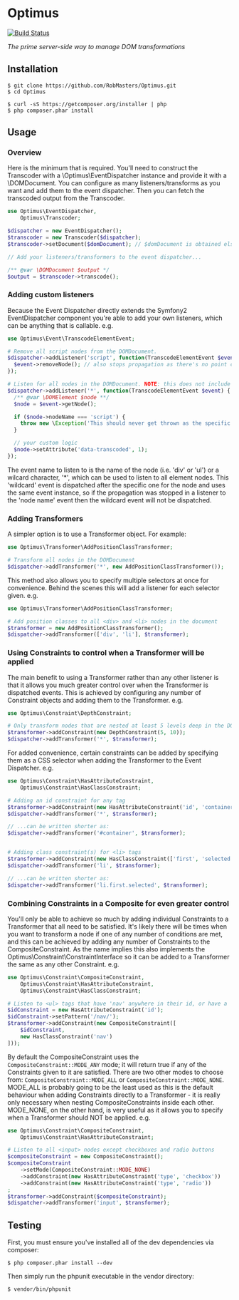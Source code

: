 Optimus
=======

[![Build Status](https://secure.travis-ci.org/RobMasters/Optimus.png?branch=master)](http://travis-ci.org/RobMasters/Optimus)

_The prime server-side way to manage DOM transformations_

## Installation

```
$ git clone https://github.com/RobMasters/Optimus.git
$ cd Optimus

$ curl -sS https://getcomposer.org/installer | php
$ php composer.phar install

```

## Usage

### Overview

Here is the minimum that is required. You'll need to construct the Transcoder with a \Optimus\EventDispatcher instance
and provide it with a \DOMDocument. You can configure as many listeners/transforms as you want and add them to the
event dispatcher. Then you can fetch the transcoded output from the Transcoder.

```php
use Optimus\EventDispatcher,
    Optimus\Transcoder;

$dispatcher = new EventDispatcher();
$transcoder = new Transcoder($dispatcher);
$transcoder->setDocument($domDocument); // $domDocument is obtained elsewhere

// Add your listeners/transformers to the event dispatcher...

/** @var \DOMDocument $output */
$output = $transcoder->transcode();
```

### Adding custom listeners

Because the Event Dispatcher directly extends the Symfony2 EventDispatcher component you're able to add your own listeners,
which can be anything that is callable. e.g.

```php
use Optimus\Event\TranscodeElementEvent;

# Remove all script nodes from the DOMDocument.
$dispatcher->addListener('script', function(TranscodeElementEvent $event) {
  $event->removeNode(); // also stops propagation as there's no point continuing
});

# Listen for all nodes in the DOMDocument. NOTE: this does not include text nodes
$dispatcher->addListener('*', function(TranscodeElementEvent $event) {
  /** @var \DOMElement $node **/
  $node = $event->getNode();

  if ($node->nodeName === 'script') {
    throw new \Exception('This should never get thrown as the specific div listener is stopping propagation');
  }

  // your custom logic
  $node->setAttribute('data-transcoded', 1);
});
```

The event name to listen to is the name of the node (i.e. 'div' or 'ul') or a wilcard character, '*', which can be used to
listen to all element nodes. This 'wildcard' event is dispatched after the specific one for the node and uses  the same
event instance, so if the propagation was stopped in a listener to the 'node name' event then the wildcard event will not
be dispatched.

### Adding Transformers

A simpler option is to use a Transformer object. For example:

```php
use Optimus\Transformer\AddPositionClassTransformer;

# Transform all nodes in the DOMDocument
$dispatcher->addTransformer('*', new AddPositionClassTransformer());
```

This method also allows you to specify multiple selectors at once for convenience. Behind the scenes this will add a listener
for each selector given. e.g.

```php
use Optimus\Transformer\AddPositionClassTransformer;

# Add position classes to all <div> and <li> nodes in the document
$transformer = new AddPositionClassTransformer();
$dispatcher->addTransformer(['div', 'li'], $transformer);
```

### Using Constraints to control when a Transformer will be applied

The main benefit to using a Transformer rather than any other listener is that it allows you much greater control over
when the Transformer is dispatched events. This is achieved by configuring any number of Constraint objects and adding
them to the Transformer. e.g.

```php
use Optimus\Constraint\DepthConstraint;

# Only transform nodes that are nested at least 5 levels deep in the DOM, but no more than 10,
$transformer->addConstraint(new DepthConstraint(5, 10));
$dispatcher->addTransformer('*', $transformer);
```

For added convenience, certain constraints can be added by specifying them as a CSS selector when adding the Transformer
to the Event Dispatcher. e.g.

```php
use Optimus\Constraint\HasAttributeConstraint,
    Optimus\Constraint\HasClassConstraint;

# Adding an id constraint for any tag
$transformer->addConstraint(new HasAttributeConstraint('id', 'container'));
$dispatcher->addTransformer('*', $transformer);

// ...can be written shorter as:
$dispatcher->addTransformer('#container', $transformer);


# Adding class constraint(s) for <li> tags
$transformer->addConstraint(new HasClassConstraint(['first', 'selected']));
$dispatcher->addTransformer('li', $transformer);

// ...can be written shorter as:
$dispatcher->addTransformer('li.first.selected', $transformer);
```

### Combining Constraints in a Composite for even greater control

You'll only be able to achieve so much by adding individual Constraints to a Transformer that all need to be satisfied.
It's likely there will be times when you want to transform a node if one of any number of conditions are met, and this can
be achieved by adding any number of Constraints to the CompositeConstraint. As the name implies this also implements the
Optimus\Constraint\ConstraintInterface so it can be added to a Transformer the same as any other Constraint. e.g.

```php
use Optimus\Constraint\CompositeConstraint,
    Optimus\Constraint\HasAttributeConstraint,
    Optimus\Constraint\HasClassConstraint;

# Listen to <ul> tags that have 'nav' anywhere in their id, or have a 'nav' class
$idConstraint = new HasAttributeConstraint('id');
$idConstraint->setPattern('/nav/');
$transformer->addConstraint(new CompositeConstraint([
    $idConstraint,
    new HasClassConstraint('nav')
]));
```

By default the CompositeConstraint uses the `CompositeConstraint::MODE_ANY` mode; it will return true if any of the Constraints
given to it are satisfied. There are two other modes to choose from: `CompositeConstraint::MODE_ALL` or `CompositeConstraint::MODE_NONE`.
MODE_ALL is probably going to be the least used as this is the default behaviour when adding Constraints directly to a
Transformer - it is really only necessary when nesting CompositeConstraints inside each other. MODE_NONE, on the other hand,
is very useful as it allows you to specify when a Transformer should NOT be applied. e.g.

```php
use Optimus\Constraint\CompositeConstraint,
    Optimus\Constraint\HasAttributeConstraint;

# Listen to all <input> nodes except checkboxes and radio buttons
$compositeConstraint = new CompositeConstraint();
$compositeConstraint
    ->setMode(CompositeConstraint::MODE_NONE)
    ->addConstraint(new HasAttributeConstraint('type', 'checkbox'))
    ->addConstraint(new HasAttributeConstraint('type', 'radio'))
;
$transformer->addConstraint($compositeConstraint);
$dispatcher->addTransformer('input', $transformer);
```

## Testing

First, you must ensure you've installed all of the dev dependencies via composer:

```
$ php composer.phar install --dev

```

Then simply run the phpunit executable in the vendor directory:

```
$ vendor/bin/phpunit
```
